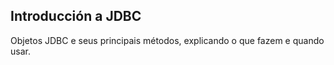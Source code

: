 ## Introducción a JDBC

Objetos JDBC e seus principais métodos, explicando o que fazem e quando usar.

